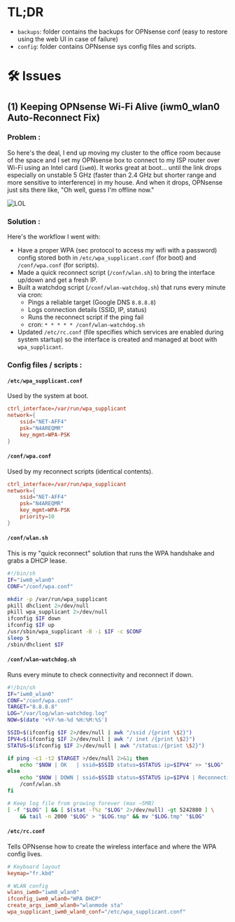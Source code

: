 # TL;DR
- `backups`: folder contains the backups for OPNsense conf (easy to restore using the web UI in case of failure)
- `config`: folder contains OPNsense sys config files and scripts.


# 🛠 Issues

## (1) Keeping OPNsense Wi-Fi Alive (iwm0_wlan0 Auto-Reconnect Fix)
### Problem :
So here's the deal, I end up moving my cluster to the office room because of the space and I set my OPNsense box to connect to my ISP router over Wi-Fi using an Intel card (`iwm0`).
It works great at boot… until the link drops especially on unstable 5 GHz (faster than 2.4 GHz but shorter range and more sensitive to interference) in my house. And when it drops, OPNsense just sits there like, "Oh well, guess I'm offline now."

![LOL](https://media1.tenor.com/m/CLHLWEfIcF0AAAAd/shrug.gif)

### Solution :
Here's the workflow I went with:
- Have a proper WPA (sec protocol to access my wifi with a password) config stored both in `/etc/wpa_supplicant.conf` (for boot) and `/conf/wpa.conf` (for scripts).
- Made a quick reconnect script (`/conf/wlan.sh`) to bring the interface up/down and get a fresh IP.
- Built a watchdog script (`/conf/wlan-watchdog.sh`) that runs every minute via cron:
   - Pings a reliable target (Google DNS `8.8.8.8`)
   - Logs connection details (SSID, IP, status)
   - Runs the reconnect script if the ping fail
   - cron: `* * * * * /conf/wlan-watchdog.sh`
- Updated `/etc/rc.conf` (file specifies which services are enabled during system startup) so the interface is created and managed at boot with `wpa_supplicant`.

### Config files / scripts :
#### `/etc/wpa_supplicant.conf`
Used by the system at boot.
```conf
ctrl_interface=/var/run/wpa_supplicant
network={
    ssid="NET-AFF4"
    psk="N4AREQMR"
    key_mgmt=WPA-PSK
}
```

#### `/conf/wpa.conf`
Used by my reconnect scripts (identical contents).
```conf
ctrl_interface=/var/run/wpa_supplicant
network={
    ssid="NET-AFF4"
    psk="N4AREQMR"
    key_mgmt=WPA-PSK
    priority=10
}
```

#### `/conf/wlan.sh`
This is my "quick reconnect" solution that runs the WPA handshake and grabs a DHCP lease.

```sh
#!/bin/sh
IF="iwm0_wlan0"
CONF="/conf/wpa.conf"

mkdir -p /var/run/wpa_supplicant
pkill dhclient 2>/dev/null
pkill wpa_supplicant 2>/dev/null
ifconfig $IF down
ifconfig $IF up
/usr/sbin/wpa_supplicant -B -i $IF -c $CONF
sleep 5
/sbin/dhclient $IF
```

#### `/conf/wlan-watchdog.sh`
Runs every minute to check connectivity and reconnect if down.

```sh
#!/bin/sh
IF="iwm0_wlan0"
CONF="/conf/wpa.conf"
TARGET="8.8.8.8"
LOG="/var/log/wlan-watchdog.log"
NOW=$(date '+%Y-%m-%d %H:%M:%S')

SSID=$(ifconfig $IF 2>/dev/null | awk "/ssid /{print \$2}")
IPV4=$(ifconfig $IF 2>/dev/null | awk "/ inet /{print \$2}")
STATUS=$(ifconfig $IF 2>/dev/null | awk "/status:/{print \$2}")

if ping -c1 -t2 $TARGET >/dev/null 2>&1; then
    echo "$NOW | OK   | ssid=$SSID status=$STATUS ip=$IPV4" >> "$LOG"
else
    echo "$NOW | DOWN | ssid=$SSID status=$STATUS ip=$IPV4 | Reconnecting..." >> "$LOG"
    /conf/wlan.sh
fi

# Keep log file from growing forever (max ~5MB)
[ -f "$LOG" ] && [ $(stat -f%z "$LOG" 2>/dev/null) -gt 5242880 ] \
    && tail -n 2000 "$LOG" > "$LOG.tmp" && mv "$LOG.tmp" "$LOG"
```

#### `/etc/rc.conf`
Tells OPNsense how to create the wireless interface and where the WPA config lives.

```conf
# Keyboard layout
keymap="fr.kbd"

# WLAN config
wlans_iwm0="iwm0_wlan0"
ifconfig_iwm0_wlan0="WPA DHCP"
create_args_iwm0_wlan0="wlanmode sta"
wpa_supplicant_iwm0_wlan0_conf="/etc/wpa_supplicant.conf"
```